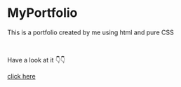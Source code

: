 # MyPortfolio

<p> This is a portfolio created by me using html and pure CSS </p>

<br/>
<p>Have a look at it 👇👇</p>
<a href=https://deekshith03.github.io/MyPortfolio>click here</a> 
